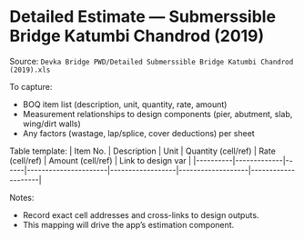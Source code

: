 # Detailed Estimate — Submerssible Bridge Katumbi Chandrod (2019)

Source: `Devka Bridge PWD/Detailed Submerssible Bridge Katumbi Chandrod (2019).xls`

To capture:
- BOQ item list (description, unit, quantity, rate, amount)
- Measurement relationships to design components (pier, abutment, slab, wing/dirt walls)
- Any factors (wastage, lap/splice, cover deductions) per sheet

Table template:
| Item No. | Description | Unit | Quantity (cell/ref) | Rate (cell/ref) | Amount (cell/ref) | Link to design var |
|----------|-------------|------|----------------------|------------------|-------------------|--------------------|

Notes:
- Record exact cell addresses and cross-links to design outputs.
- This mapping will drive the app’s estimation component.

